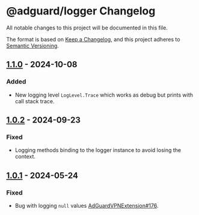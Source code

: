 # @adguard/logger Changelog

All notable changes to this project will be documented in this file.

The format is based on [Keep a Changelog](https://keepachangelog.com/en/1.0.0/),
and this project adheres to [Semantic Versioning](https://semver.org/spec/v2.0.0.html).

## [1.1.0] - 2024-10-08

### Added

- New logging level `LogLevel.Trace` which works as debug but prints with call stack trace.

[1.1.0]: https://github.com/AdguardTeam/tsurlfilter/releases/tag/logger-v1.1.0

## [1.0.2] - 2024-09-23

### Fixed

- Logging methods binding to the logger instance to avoid losing the context.

[1.0.2]: https://github.com/AdguardTeam/tsurlfilter/releases/tag/logger-v1.0.2


## [1.0.1] - 2024-05-24

### Fixed

- Bug with logging `null` values [AdGuardVPNExtension#176].

[1.0.1]: https://github.com/AdguardTeam/tsurlfilter/releases/tag/logger-v1.0.1
[AdGuardVPNExtension#176]: https://github.com/AdguardTeam/AdGuardVPNExtension/issues/176
